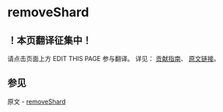 # removeShard

## ！本页翻译征集中！

请点击页面上方 EDIT THIS PAGE 参与翻译。
详见：
[贡献指南]( https://github.com/JinMuInfo/MongoDB-Manual-zh/blob/master/CONTRIBUTING.md )、
[原文链接](  https://docs.mongodb.com/manual/reference/command/removeShard/  )。

## 参见

原文 - [removeShard]( https://docs.mongodb.com/manual/reference/command/removeShard/ )

